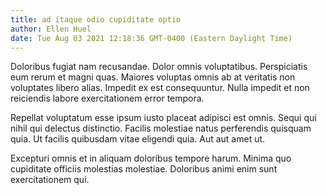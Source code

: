 ```yaml
---
title: ad itaque odio cupiditate optio
author: Ellen Huel
date: Tue Aug 03 2021 12:18:36 GMT-0400 (Eastern Daylight Time)
---
```

Doloribus fugiat nam recusandae. Dolor omnis voluptatibus. Perspiciatis eum rerum et magni quas. Maiores voluptas omnis ab at veritatis non voluptates libero alias. Impedit ex est consequuntur. Nulla impedit et non reiciendis labore exercitationem error tempora.

 Repellat voluptatum esse ipsum iusto placeat adipisci est omnis. Sequi qui nihil qui delectus distinctio. Facilis molestiae natus perferendis quisquam quia. Ut facilis quibusdam vitae eligendi quia. Aut aut amet ut.

 Excepturi omnis et in aliquam doloribus tempore harum. Minima quo cupiditate officiis molestias molestiae. Doloribus animi enim sunt exercitationem qui.